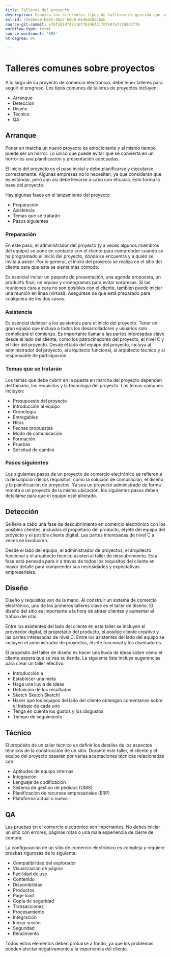 ```yaml
---
title: Talleres del proyecto
description: Conozca los diferentes tipos de talleres de gestión que son comunes para los proyectos de comercio electrónico.
exl-id: 72e465a0-b965-46a7-b0d0-0ed8a59a4bab
source-git-commit: e76f101df47116f7b246f21f0fe0fa72769d2776
workflow-type: tm+mt
source-wordcount: '692'
ht-degree: 0%

---
```


# Talleres comunes sobre proyectos

A lo largo de su proyecto de comercio electrónico, debe tener talleres para seguir el progreso. Los tipos comunes de talleres de proyectos incluyen:

- Arranque
- Detección
- Diseño
- Técnico
- QA

## Arranque

Poner en marcha un nuevo proyecto es emocionante y al mismo tiempo puede ser un horror. Lo único que puede evitar que se convierta en un horror es una planificación y presentación adecuadas.

El inicio del proyecto es el paso inicial y debe planificarse y ejecutarse correctamente. Algunas empresas no lo necesitan, ya que consideran que es estándar, pero aún así debe llevarse a cabo con eficacia. Esto forma la base del proyecto.

Hay algunas fases en el lanzamiento del proyecto:

- Preparación
- Asistencia
- Temas que se tratarán
- Pasos siguientes

### Preparación

En este paso, el administrador del proyecto (y a veces algunos miembros del equipo) se pone en contacto con el cliente para comprender cuándo se ha programado el inicio del proyecto, dónde se encuentra y a quién se invita a asistir. Por lo general, el inicio del proyecto se realiza en el sitio del cliente para que este se sienta más cómodo.

Es esencial incluir un paquete de presentación, una agenda propuesta, un producto final, un equipo y cronogramas para evitar sorpresas. Si las reuniones cara a cara no son posibles con el cliente, también puede iniciar una reunión en línea (virtual). Asegúrese de que está preparado para cualquiera de los dos casos.

### Asistencia

Es esencial delinear a los asistentes para el inicio del proyecto. Tener un gran equipo que incluya a todos los desarrolladores y usuarios solo complicará el comienzo. Es importante llamar a las partes interesadas clave desde el lado del cliente, como los patrocinadores del proyecto, el nivel C y el líder del proyecto. Desde el lado del equipo del proyecto, incluya al administrador del proyecto, al arquitecto funcional, al arquitecto técnico y al responsable de participación.

### Temas que se tratarán

Los temas que debe cubrir en la puesta en marcha del proyecto dependen del tamaño, los requisitos y la tecnología del proyecto. Los temas comunes incluyen:

- Presupuesto del proyecto
- Introducción al equipo
- Cronología
- Entregables
- Hitos
- Fechas propuestas
- Modo de comunicación
- Formación
- Pruebas
- Solicitud de cambio

### Pasos siguientes

Los siguientes pasos de un proyecto de comercio electrónico se refieren a la descripción de los requisitos, como la solución de compilación, el diseño y la planificación de proyectos. Ya sea un proyecto administrado de forma remota o un proyecto de la misma ubicación, los siguientes pasos deben detallarse para que el equipo esté alineado.

## Detección

Se lleva a cabo una fase de descubrimiento en comercio electrónico con los posibles clientes, incluidos el propietario del producto, el jefe del equipo del proyecto y el posible cliente digital. Las partes interesadas de nivel C a veces se involucran.

Desde el lado del equipo, el administrador de proyectos, el arquitecto funcional y el arquitecto técnico asisten al taller de descubrimiento. Esta fase está pensada para ir a través de todos los requisitos del cliente en mayor detalle para comprender sus necesidades y expectativas empresariales.

## Diseño

Diseño y requisitos van de la mano. Al construir un sistema de comercio electrónico, uno de los primeros talleres clave es el taller de diseño. El diseño del sitio es importante a la hora de atraer clientes y aumentar el tráfico del sitio.

Entre los asistentes del lado del cliente en este taller se incluyen el proveedor digital, el propietario del producto, el posible cliente creativo y las partes interesadas de nivel C. Entre los asistentes del lado del equipo se incluyen el administrador de proyectos, el jefe funcional y los diseñadores.

El propósito del taller de diseño es hacer una lluvia de ideas sobre cómo el cliente espera que se vea su tienda. La siguiente lista incluye sugerencias para crear un taller efectivo:

- Introducción a
- Establecer una meta
- Haga una lluvia de ideas
- Definición de los resultados
- Sketch Sketch Sketch!
- Hacer que los equipos del lado del cliente obtengan comentarios sobre el trabajo de cada uno
- Tenga en cuenta los gustos y los disgustos
- Tiempo de seguimiento

## Técnico

El propósito de un taller técnico es definir los detalles de los aspectos técnicos de la construcción de un sitio. Durante este taller, el cliente y el equipo del proyecto pasarán por varias aceptaciones técnicas relacionadas con:

- Aptitudes de equipo internas
- Integración
- Lenguaje de codificación
- Sistema de gestión de pedidos (OMS)
- Planificación de recursos empresariales (ERP)
- Plataforma actual o nueva

## QA

Las pruebas en el comercio electrónico son importantes. No debes iniciar un sitio con errores, páginas rotas o una mala experiencia de cierre de compra.

La configuración de un sitio de comercio electrónico es compleja y requiere pruebas rigurosas de lo siguiente:

- Compatibilidad del explorador
- Visualización de página
- Facilidad de uso
- Contenido
- Disponibilidad
- Productos
- Page load
- Copia de seguridad
- Transacciones
- Procesamiento
- Integración
- Iniciar sesión
- Seguridad
- Rendimiento

Todos estos elementos deben probarse a fondo, ya que los problemas pueden afectar negativamente a la experiencia del cliente.
